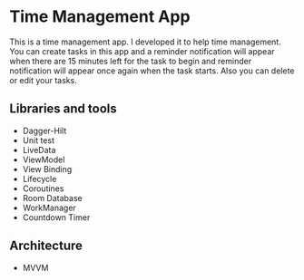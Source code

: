 # Time Management App
This is a time management app. I developed it to help time management. You can create tasks in this app and a reminder notification will appear when there are 15 minutes left for the task to begin and reminder notification will appear once again when the task starts. Also you can delete or edit your tasks.

## Libraries and tools
* Dagger-Hilt
* Unit test
* LiveData
* ViewModel
* View Binding
* Lifecycle
* Coroutines
* Room Database
* WorkManager
* Countdown Timer

## Architecture
* MVVM

